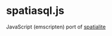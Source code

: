 # spatiasql.js
JavaScript (emscripten) port of [spatialite](https://www.gaia-gis.it/fossil/libspatialite/index)
